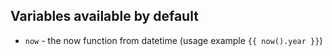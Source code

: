 ## Variables available by default

- `now` - the now function from datetime (usage example `{{ now().year }}`)
